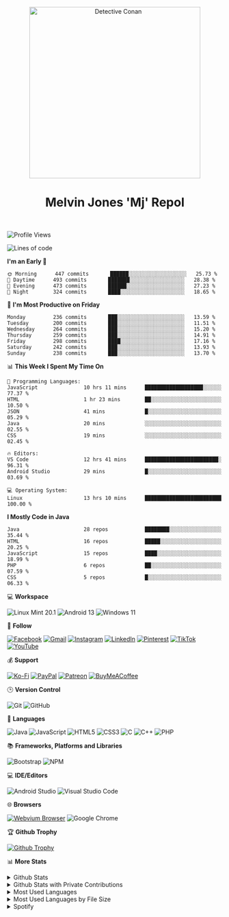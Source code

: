 <p align="center">
<a href="https://mrepol742.github.io">
  <img alt="Detective Conan" src="https://mrepol742-gif-randomizer.vercel.app/api" width="400"/> 
  </a> 
  <h1 align="center">Melvin Jones 'Mj' Repol</h1>
</p>
<br>


<!--START_SECTION:waka-->
![Profile Views](http://img.shields.io/badge/Profile%20Views-76-blue)

![Lines of code](https://img.shields.io/badge/From%20Hello%20World%20I%27ve%20Written-269%20Thousand%20lines%20of%20code-blue)

**I'm an Early 🐤** 

```text
🌞 Morning      447 commits       ██████░░░░░░░░░░░░░░░░░░░   25.73 % 
🌆 Daytime      493 commits       ███████░░░░░░░░░░░░░░░░░░   28.38 % 
🌃 Evening      473 commits       ██████░░░░░░░░░░░░░░░░░░░   27.23 % 
🌙 Night        324 commits       ████░░░░░░░░░░░░░░░░░░░░░   18.65 % 

```
📅 **I'm Most Productive on Friday** 

```text
Monday         236 commits       ███░░░░░░░░░░░░░░░░░░░░░░   13.59 % 
Tuesday        200 commits       ███░░░░░░░░░░░░░░░░░░░░░░   11.51 % 
Wednesday      264 commits       ███░░░░░░░░░░░░░░░░░░░░░░   15.20 % 
Thursday       259 commits       ███░░░░░░░░░░░░░░░░░░░░░░   14.91 % 
Friday         298 commits       ████░░░░░░░░░░░░░░░░░░░░░   17.16 % 
Saturday       242 commits       ███░░░░░░░░░░░░░░░░░░░░░░   13.93 % 
Sunday         238 commits       ███░░░░░░░░░░░░░░░░░░░░░░   13.70 % 

```


📊 **This Week I Spent My Time On** 

```text
💬 Programming Languages: 
JavaScript               10 hrs 11 mins      ███████████████████░░░░░░   77.37 % 
HTML                     1 hr 23 mins        ██░░░░░░░░░░░░░░░░░░░░░░░   10.50 % 
JSON                     41 mins             █░░░░░░░░░░░░░░░░░░░░░░░░   05.29 % 
Java                     20 mins             ░░░░░░░░░░░░░░░░░░░░░░░░░   02.55 % 
CSS                      19 mins             ░░░░░░░░░░░░░░░░░░░░░░░░░   02.45 % 

🔥 Editors: 
VS Code                  12 hrs 41 mins      ████████████████████████░   96.31 % 
Android Studio           29 mins             █░░░░░░░░░░░░░░░░░░░░░░░░   03.69 % 

💻 Operating System: 
Linux                    13 hrs 10 mins      █████████████████████████   100.00 % 

```

**I Mostly Code in Java** 

```text
Java                     28 repos            ████████░░░░░░░░░░░░░░░░░   35.44 % 
HTML                     16 repos            █████░░░░░░░░░░░░░░░░░░░░   20.25 % 
JavaScript               15 repos            ████░░░░░░░░░░░░░░░░░░░░░   18.99 % 
PHP                      6 repos             ██░░░░░░░░░░░░░░░░░░░░░░░   07.59 % 
CSS                      5 repos             █░░░░░░░░░░░░░░░░░░░░░░░░   06.33 % 

```



<!--END_SECTION:waka-->

💻 **Workspace**

![Linux Mint 20.1](https://img.shields.io/badge/Linux%20Mint%2020.1-87CF3E?style=for-the-badge&logo=Linux%20Mint&logoColor=white)
![Android 13](https://img.shields.io/badge/Android%2013-3DDC84?style=for-the-badge&logo=android&logoColor=white)
![Windows 11](https://img.shields.io/badge/Windows%2011-%230079d5.svg?style=for-the-badge&logo=Windows%2011&logoColor=white)

💬 **Follow**

[![Facebook](https://img.shields.io/badge/Facebook-%231877F2.svg?style=for-the-badge&logo=Facebook&logoColor=white)](https://facebook.com/melvinjonesrepol)
[![Gmail](https://img.shields.io/badge/Gmail-D14836?style=for-the-badge&logo=gmail&logoColor=white)](mailto:mrepol742@gmail.com)
[![Instagram](https://img.shields.io/badge/Instagram-%23E4405F.svg?style=for-the-badge&logo=Instagram&logoColor=white)](https://instagram.com/melvinjonesrepol)
[![LinkedIn](https://img.shields.io/badge/linkedin-%230077B5.svg?style=for-the-badge&logo=linkedin&logoColor=white)](https://linkedin.com/in/mrepol742)
[![Pinterest](https://img.shields.io/badge/Pinterest-%23E60023.svg?style=for-the-badge&logo=Pinterest&logoColor=white)](https://pinterest.com/mrepol742)
[![TikTok](https://img.shields.io/badge/TikTok-%23000000.svg?style=for-the-badge&logo=TikTok&logoColor=white)](https://tiktok.com/@mrepol742)
[![YouTube](https://img.shields.io/badge/YouTube-%23FF0000.svg?style=for-the-badge&logo=YouTube&logoColor=white)](https://youtube.com/@mrepol742)

💰 **Support**

[![Ko-Fi](https://img.shields.io/badge/Ko--fi-F16061?style=for-the-badge&logo=ko-fi&logoColor=white)](https://ko-fi.com/mrepol742)
[![PayPal](https://img.shields.io/badge/PayPal-00457C?style=for-the-badge&logo=paypal&logoColor=white)](https://paypal.me/mrepol742)
[![Patreon](https://img.shields.io/badge/Patreon-F96854?style=for-the-badge&logo=patreon&logoColor=white)](https://www.patreon.com/melvinjonesrepol)
[![BuyMeACoffee](https://img.shields.io/badge/Buy%20Me%20a%20Coffee-ffdd00?style=for-the-badge&logo=buy-me-a-coffee&logoColor=black)](https://www.buymeacoffee.com/mrepol742)

🕒 **Version Control**

![Git](https://img.shields.io/badge/git-%23F05033.svg?style=for-the-badge&logo=git&logoColor=white)
![GitHub](https://img.shields.io/badge/github-%23121011.svg?style=for-the-badge&logo=github&logoColor=white)

📓 **Languages**

![Java](https://img.shields.io/badge/java-%23ED8B00.svg?style=for-the-badge&logo=java&logoColor=white)
![JavaScript](https://img.shields.io/badge/javascript-%23323330.svg?style=for-the-badge&logo=javascript&logoColor=%23F7DF1E)
![HTML5](https://img.shields.io/badge/html5-%23E34F26.svg?style=for-the-badge&logo=html5&logoColor=white)
![CSS3](https://img.shields.io/badge/css3-%231572B6.svg?style=for-the-badge&logo=css3&logoColor=white)
![C](https://img.shields.io/badge/c-%2300599C.svg?style=for-the-badge&logo=c&logoColor=white)
![C++](https://img.shields.io/badge/c++-%2300599C.svg?style=for-the-badge&logo=c%2B%2B&logoColor=white)
![PHP](https://img.shields.io/badge/php-%23777BB4.svg?style=for-the-badge&logo=php&logoColor=white)

:books: **Frameworks, Platforms and Libraries**

![Bootstrap](https://img.shields.io/badge/bootstrap-%23563D7C.svg?style=for-the-badge&logo=bootstrap&logoColor=white)
![NPM](https://img.shields.io/badge/NPM-%23CB3837.svg?style=for-the-badge&logo=npm&logoColor=white)

💻 **IDE/Editors**

![Android Studio](https://img.shields.io/badge/Android%20Studio-3DDC84.svg?style=for-the-badge&logo=android-studio&logoColor=white)
![Visual Studio Code](https://img.shields.io/badge/Visual%20Studio%20Code-0078d7.svg?style=for-the-badge&logo=visual-studio-code&logoColor=white)

:globe_with_meridians: **Browsers**

[![Webvium Browser](https://img.shields.io/badge/Webvium%20Browser-4285f4?style=for-the-badge&logoColor=white)](https://mrepol742.github.io/webvium/)
![Google Chrome](https://img.shields.io/badge/Google%20Chrome-4285F4?style=for-the-badge&logo=GoogleChrome&logoColor=white)

<p>

🏆 **Github Trophy**
  
<a href="https://mrepol742.github.io">
<img alt="Github Trophy" src="https://github-profile-trophy.vercel.app/?username=mrepol742&theme=gruvbox">
</a>
</p>


📊 **More Stats**
  
<details>
  <summary>Github Stats</summary>
  <br>
  <a href="https://mrepol742.github.io">
  <img alt="Github Stats" src="https://github-readme-stats.vercel.app/api?username=mrepol742&show_icons=true&count_private=true&theme=gruvbox">
</a>  
  
</details> 
  
  <details>
  <summary>Github Stats with Private Contributions</summary>
  <br>
 <a href="https://mrepol742.github.io">
<img alt="Github Stats with Private Contributions" src="https://mrepol742.github.io/github-stats/generated/overview.svg">
</a>
</details>
  
<details>
  <summary>Most Used Languages</summary>
  <br>
 <a href="https://mrepol742.github.io">
<img alt="Most Used Languages" src="https://github-readme-stats.vercel.app/api/top-langs/?username=mrepol742&layout=compact&include_all_commits=true&&count_private=true&langs_count=20&theme=gruvbox">
</a>
</details>

 <details>
  <summary>Most Used Languages by File Size</summary>
  <br>
 <a href="https://mrepol742.github.io">
<img alt="Most Used Languages by File Size" src="https://mrepol742.github.io/github-stats/generated/languages.svg">
</a>
</details>

<details>
  <summary>Spotify</summary>
  <br>
<a href="https://mrepol742.github.io">
<img alt="Spotify" src="https://spotify-recently-played-readme.vercel.app/api?user=7xx9e7hwq1qyown0m4ut78pcz&count=10&unique=true">
</a>
</p>
</details>
</p>
